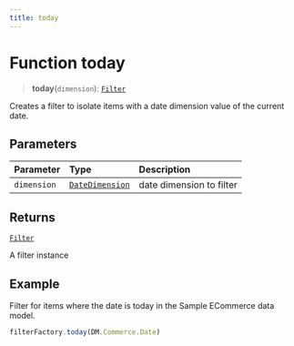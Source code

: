 ```yaml
---
title: today
---
```


# Function today

> **today**(`dimension`): [`Filter`](../../../interfaces/interface.Filter.md)

Creates a filter to isolate items with a date dimension value of the current date.

## Parameters

| Parameter | Type | Description |
| :------ | :------ | :------ |
| `dimension` | [`DateDimension`](../../../interfaces/interface.DateDimension.md) | date dimension to filter |

## Returns

[`Filter`](../../../interfaces/interface.Filter.md)

A filter instance

## Example

Filter for items where the date is today in the Sample ECommerce data model.
```ts
filterFactory.today(DM.Commerce.Date)
```
